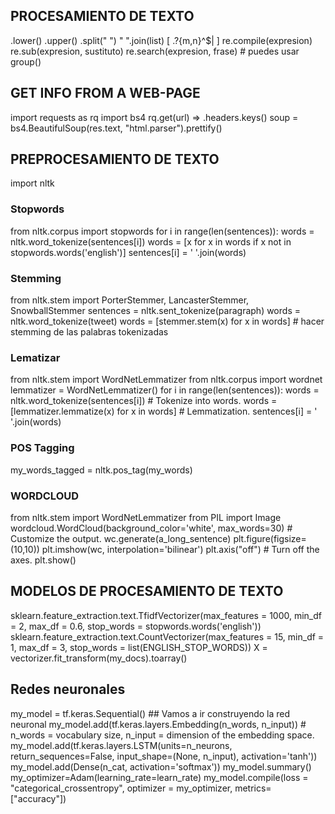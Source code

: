 ## PROCESAMIENTO DE TEXTO
.lower()
.upper()
.split(" ")
" ".join(list)
[ .?{m,n}^$| ]
re.compile(expresion)
re.sub(expresion, sustituto)
re.search(expresion, frase) # puedes usar group()
## GET INFO FROM A WEB-PAGE
import requests as rq
import bs4
rq.get(url) => .headers.keys()
soup = bs4.BeautifulSoup(res.text, "html.parser").prettify()
## PREPROCESAMIENTO DE TEXTO
import nltk
### Stopwords
from nltk.corpus import stopwords
for i in range(len(sentences)):
    words = nltk.word_tokenize(sentences[i])
    words = [x for x in words if x not in stopwords.words('english')]
    sentences[i] = ' '.join(words)
### Stemming
from nltk.stem import PorterStemmer, LancasterStemmer, SnowballStemmer
sentences = nltk.sent_tokenize(paragraph)
words = nltk.word_tokenize(tweet)
words = [stemmer.stem(x) for x in words] # hacer stemming de las palabras tokenizadas
### Lematizar
from nltk.stem import WordNetLemmatizer
from nltk.corpus import wordnet
lemmatizer = WordNetLemmatizer()
for i in range(len(sentences)):
    words = nltk.word_tokenize(sentences[i])              # Tokenize into words.
    words = [lemmatizer.lemmatize(x) for x in words]      # Lemmatization. 
    sentences[i] = ' '.join(words)
### POS Tagging
my_words_tagged = nltk.pos_tag(my_words)
### WORDCLOUD
from nltk.stem import WordNetLemmatizer
from PIL import Image
wordcloud.WordCloud(background_color='white', max_words=30)              # Customize the output.
wc.generate(a_long_sentence)
plt.figure(figsize=(10,10))
plt.imshow(wc, interpolation='bilinear')
plt.axis("off")                                    # Turn off the axes.
plt.show()
## MODELOS DE PROCESAMIENTO DE TEXTO
sklearn.feature_extraction.text.TfidfVectorizer(max_features = 1000, min_df = 2, max_df = 0.6, stop_words = stopwords.words('english'))
sklearn.feature_extraction.text.CountVectorizer(max_features = 15, min_df = 1, max_df = 3, stop_words = list(ENGLISH_STOP_WORDS))
X = vectorizer.fit_transform(my_docs).toarray()
## Redes neuronales
my_model = tf.keras.Sequential() ## Vamos a ir construyendo la red neuronal
my_model.add(tf.keras.layers.Embedding(n_words, n_input)) # n_words = vocabulary size, n_input = dimension of the embedding space.
my_model.add(tf.keras.layers.LSTM(units=n_neurons, return_sequences=False, input_shape=(None, n_input), activation='tanh'))
my_model.add(Dense(n_cat, activation='softmax'))
my_model.summary()
my_optimizer=Adam(learning_rate=learn_rate)
my_model.compile(loss = "categorical_crossentropy", optimizer = my_optimizer, metrics=["accuracy"])

